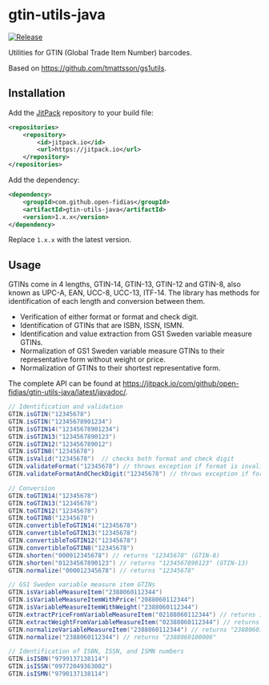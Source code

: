 # gtin-utils-java

[![Release](https://jitpack.io/v/open-fidias/gtin-utils-java.svg)](https://jitpack.io/#open-fidias/gtin-utils-java)

Utilities for GTIN (Global Trade Item Number) barcodes.

Based on <https://github.com/tmattsson/gs1utils>.

## Installation

Add the [JitPack](https://jitpack.io/) repository to your build file:

```xml
<repositories>
    <repository>
        <id>jitpack.io</id>
        <url>https://jitpack.io</url>
    </repository>
</repositories>
```

Add the dependency:

```xml
<dependency>
    <groupId>com.github.open-fidias</groupId>
    <artifactId>gtin-utils-java</artifactId>
    <version>1.x.x</version>
</dependency>
```

Replace `1.x.x` with the latest version.

## Usage

GTINs come in 4 lengths, GTIN-14, GTIN-13, GTIN-12 and GTIN-8, also known as UPC-A,
EAN, UCC-8, UCC-13, ITF-14. The library has methods for identification of each
length and conversion between them.

* Verification of either format or format and check digit.
* Identification of GTINs that are ISBN, ISSN, ISMN.
* Identification and value extraction from GS1 Sweden variable measure GTINs.
* Normalization of GS1 Sweden variable measure GTINs to their representative form without weight or price.
* Normalization of GTINs to their shortest representative form.

The complete API can be found at <https://jitpack.io/com/github/open-fidias/gtin-utils-java/latest/javadoc/>.

```java
// Identification and validation
GTIN.isGTIN("12345678")
GTIN.isGTIN("12345678901234")
GTIN.isGTIN14("12345678901234")
GTIN.isGTIN13("1234567890123")
GTIN.isGTIN12("123456789012")
GTIN.isGTIN8("12345678")
GTIN.isValid("12345678")  // checks both format and check digit
GTIN.validateFormat("12345678") // throws exception if format is invalid
GTIN.validateFormatAndCheckDigit("12345678") // throws exception if format or check digit invalid
```

```java
// Conversion
GTIN.toGTIN14("12345678")
GTIN.toGTIN13("12345678")
GTIN.toGTIN12("12345678")
GTIN.toGTIN8("12345678")
GTIN.convertibleToGTIN14("12345678")
GTIN.convertibleToGTIN13("12345678")
GTIN.convertibleToGTIN12("12345678")
GTIN.convertibleToGTIN8("12345678")
GTIN.shorten("000012345678") // returns "12345678" (GTIN-8)
GTIN.shorten("01234567890123") // returns "1234567890123" (GTIN-13)
GTIN.normalize("000012345678") // returns "12345678"
```

```java
// GS1 Sweden variable measure item GTINs
GTIN.isVariableMeasureItem("2388060112344")
GTIN.isVariableMeasureItemWithPrice("2088060112344")
GTIN.isVariableMeasureItemWithWeight("2388060112344")
GTIN.extractPriceFromVariableMeasureItem("02188060112344") // returns 123.40
GTIN.extractWeightFromVariableMeasureItem("02388060112344") // returns 1234
GTIN.normalizeVariableMeasureItem("2388060112344") // returns "2388060100006"
GTIN.normalize("2388060112344") // returns "2388060100006"
```

```java
// Identification of ISBN, ISSN, and ISMN numbers
GTIN.isISBN("9799137138114")
GTIN.isISSN("09772049363002")
GTIN.isISMN("9790137138114")
```
